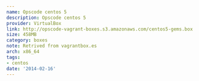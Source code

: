 ```yaml
---
name: Opscode centos 5
description: Opscode centos 5
provider: VirtualBox
link: http://opscode-vagrant-boxes.s3.amazonaws.com/centos5-gems.box
size: 458MB
category: boxes
note: Retrived from vagrantbox.es
arch: x86_64
tags:
- centos
date: '2014-02-16'
---
```

